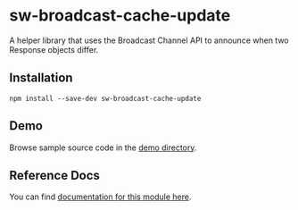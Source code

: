 <!-- DO NOT EDIT. This page is autogenerated. -->
<!-- To make changes, edit templates/Project-README.hbs, not this file. -->

# sw-broadcast-cache-update

A helper library that uses the Broadcast Channel API to announce when two Response objects differ.

## Installation

`npm install --save-dev sw-broadcast-cache-update`

## Demo

Browse sample source code in the [demo directory](https://github.com/GoogleChrome/sw-helpers/tree/master/packages/sw-broadcast-cache-update/demo).

## Reference Docs

You can find [documentation for this module here](https://googlechrome.github.io/sw-helpers/reference-docs/stable/latest/module-sw-broadcast-cache-update.html#main).

